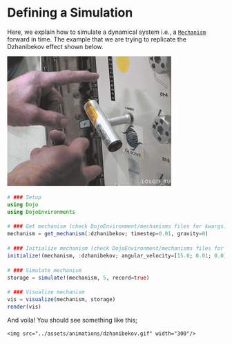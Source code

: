 # Defining a Simulation
Here, we explain how to simulate a dynamical system i.e., a [`Mechanism`](@ref) forward in time.
The example that we are trying to replicate the Dzhanibekov effect shown below.

![dzhanibekov](../assets/animations/dzhanibekov_nasa.gif)

```julia
# ### Setup
using Dojo
using DojoEnvironments

# ### Get mechanism (check DojoEnvironment/mechanisms files for kwargs)
mechanism = get_mechanism(:dzhanibekov; timestep=0.01, gravity=0) 

# ### Initialize mechanism (check DojoEnvironment/mechanisms files for kwargs)
initialize!(mechanism, :dzhanibekov; angular_velocity=[15.0; 0.01; 0.0])

# ### Simulate mechanism
storage = simulate!(mechanism, 5, record=true)
    
# ### Visualize mechanism
vis = visualize(mechanism, storage)
render(vis)
```

And voila! You should see something like this;

```@raw html
<img src="../assets/animations/dzhanibekov.gif" width="300"/>
```
